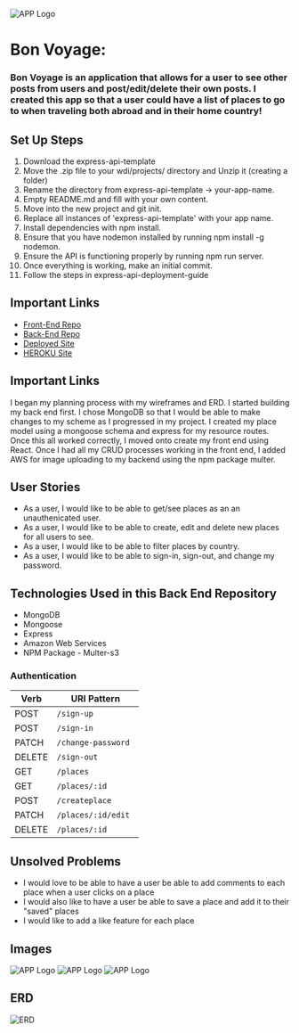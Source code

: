 ![APP Logo](https://i.imgur.com/PjXNIt6.jpg)


# Bon Voyage:
### Bon Voyage is an application that allows for a user to see other posts from users and post/edit/delete their own posts. I created this app so that a user could have a list of places to go to when traveling both abroad and in their home country!

## Set Up Steps

1. Download the express-api-template
2. Move the .zip file to your wdi/projects/ directory and Unzip it (creating a folder)
3. Rename the directory from express-api-template -> your-app-name.
4. Empty README.md and fill with your own content.
5. Move into the new project and git init.
6. Replace all instances of 'express-api-template' with your app name.
7. Install dependencies with npm install.
8. Ensure that you have nodemon installed by running npm install -g nodemon.
9. Ensure the API is functioning properly by running npm run server.
10. Once everything is working, make an initial commit.
11. Follow the steps in express-api-deployment-guide

## Important Links
- [Front-End Repo](https://github.com/JasTaylor/BonVoyage)
- [Back-End Repo](https://github.com/JasTaylor/Capstone-backend)
- [Deployed Site](https://jastaylor.github.io/BonVoyage/#/)
- [HEROKU Site](https://floating-sands-69159.herokuapp.com/places)

## Important Links
I began my planning process with my wireframes and ERD. I started building my back end first. I chose MongoDB so that I would be able to make changes to my scheme as I progressed in my project. I created my place model using a mongoose schema and express for my resource routes. Once this all worked correctly, I moved onto create my front end using React. Once I had all my CRUD processes working in the front end, I added AWS for image uploading to my backend using the npm package multer.

## User Stories
- As a user, I would like to be able to get/see places as an an unauthenicated user.
- As a user, I would like to be able to create, edit and delete new places for all users to see.
- As a user, I would like to be able to filter places by country.
- As a user, I would like to be able to sign-in, sign-out, and change my password.

## Technologies Used in this Back End Repository
- MongoDB
- Mongoose
- Express
- Amazon Web Services
- NPM Package - Multer-s3

### Authentication

| Verb   | URI Pattern            |
|--------|------------------------|
| POST   | `/sign-up`             |
| POST   | `/sign-in`             |
| PATCH  | `/change-password `    |
| DELETE | `/sign-out `           |
| GET    | `/places`              |
| GET    | `/places/:id`          |
| POST   | `/createplace`         |
| PATCH  | `/places/:id/edit`     |
| DELETE | `/places/:id`          |


## Unsolved Problems
- I would love to be able to have a user be able to add comments to each place when a user clicks on a place
- I would also like to have a user be able to save a place and add it to their "saved" places
- I would like to add a like feature for each place

## Images
![APP Logo](https://i.imgur.com/PjXNIt6.jpg)
![APP Logo](https://i.imgur.com/PjXNIt6.jpg)
![APP Logo](https://i.imgur.com/PjXNIt6.jpg)

## ERD
![ERD](https://i.imgur.com/eqNHMby.jpg)
